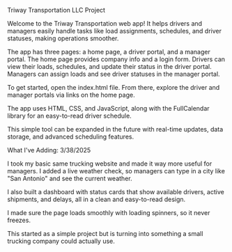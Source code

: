 Triway Transportation LLC Project

Welcome to the Triway Transportation web app! It helps drivers and managers easily handle tasks like load assignments, schedules, and driver statuses, making operations smoother.

The app has three pages: a home page, a driver portal, and a manager portal. The home page provides company info and a login form. Drivers can view their loads, schedules, and update their status in the driver portal. Managers can assign loads and see driver statuses in the manager portal.

To get started, open the index.html file. From there, explore the driver and manager portals via links on the home page.

The app uses HTML, CSS, and JavaScript, along with the FullCalendar library for an easy-to-read driver schedule.

This simple tool can be expanded in the future with real-time updates, data storage, and advanced scheduling features.

What I've Adding: 3/38/2025

I took my basic same trucking website and made it way more useful for managers. I added a live weather check, so managers can type in a city like "San Antonio" and see the current weather.

I also built a dashboard with status cards that show available drivers, active shipments, and delays, all in a clean and easy-to-read design.

I made sure the page loads smoothly with loading spinners, so it never freezes.

This started as a simple project but is turning into something a small trucking company could actually use.